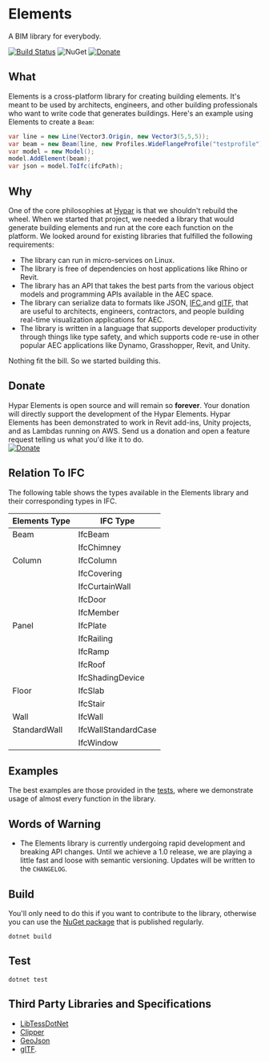 # Elements
A BIM library for everybody.

[![Build Status](https://travis-ci.org/hypar-io/elements.svg?branch=master)](https://travis-ci.org/hypar-io/elements)
![NuGet](https://img.shields.io/nuget/v/Hypar.Elements.svg)
[![Donate](https://img.shields.io/badge/Donate-PayPal-green.svg)](https://www.paypal.com/cgi-bin/webscr?cmd=_s-xclick&hosted_button_id=3HBW7BYRSBZYE)

## What
Elements is a cross-platform library for creating building elements. It's meant to be used by architects, engineers, and other building professionals who want to write code that generates buildings. Here's an example using Elements to create a `Beam`:
```c#
var line = new Line(Vector3.Origin, new Vector3(5,5,5));
var beam = new Beam(line, new Profiles.WideFlangeProfile("testprofile"));
var model = new Model();
model.AddElement(beam);
var json = model.ToIfc(ifcPath);
```

## Why
One of the core philosophies at [Hypar](https://www.hypar.io) is that we shouldn't rebuild the wheel. When we started that project, we needed a library that would generate building elements and run at the core each function on the platform. We looked around for existing libraries that fulfilled the following requirements:
- The library can run in micro-services on Linux.
- The library is free of dependencies on host applications like Rhino or Revit.
- The library has an API that takes the best parts from the various object models and programming APIs available in the AEC space.
- The library can serialize data to formats like JSON, [IFC](https://www.buildingsmart.org/about/what-is-openbim/ifc-introduction/),and [glTF](https://www.khronos.org/gltf/), that are useful to architects, engineers, contractors, and people building real-time visualization applications for AEC.
- The library is written in a language that supports developer productivity through things like type safety, and which supports code re-use in other popular AEC applications like Dynamo, Grasshopper, Revit, and Unity.

Nothing fit the bill. So we started building this. 

## Donate
Hypar Elements is open source and will remain so **forever**. Your donation will directly support the development of the Hypar Elements. Hypar Elements has been demonstrated to work in Revit add-ins, Unity projects, and as Lambdas running on AWS. Send us a donation and open a feature request telling us what you'd like it to do.  
[![Donate](https://img.shields.io/badge/Donate-PayPal-green.svg)](https://www.paypal.com/cgi-bin/webscr?cmd=_s-xclick&hosted_button_id=3HBW7BYRSBZYE)

## Relation To IFC
The following table shows the types available in the Elements library and their corresponding types in IFC.

|Elements Type|IFC Type|
|--|--|
|Beam|IfcBeam|
||IfcChimney|
|Column|IfcColumn|
||IfcCovering|
||IfcCurtainWall|
||IfcDoor|
||IfcMember|
|Panel|IfcPlate|
||IfcRailing|
||IfcRamp|
||IfcRoof|
||IfcShadingDevice|
|Floor|IfcSlab|
||IfcStair|
|Wall|IfcWall|
|StandardWall|IfcWallStandardCase|
||IfcWindow|

## Examples
The best examples are those provided in the [tests](https://github.com/hypar-io/elements/tree/master/csharp/test), where we demonstrate usage of almost every function in the library.

## Words of Warning
- The Elements library is currently undergoing rapid development and breaking API changes. Until we achieve a 1.0 release, we are playing a little fast and loose with semantic versioning. Updates will be written to the `CHANGELOG`.

## Build
You'll only need to do this if you want to contribute to the library, otherwise you can use the [NuGet package](https://www.nuget.org/) that is published regularly.

```
dotnet build
```

## Test
```
dotnet test
```

## Third Party Libraries and Specifications

- [LibTessDotNet](https://github.com/speps/LibTessDotNet)  
- [Clipper](http://www.angusj.com/delphi/clipper.php)
- [GeoJson](http://geojson.org/)
- [glTF](https://www.khronos.org/gltf/).
